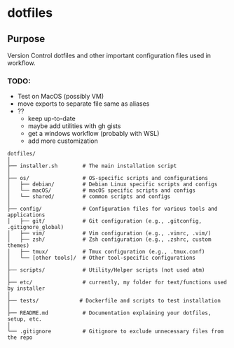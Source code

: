 # dotfiles

## Purpose
Version Control dotfiles and other important configuration files used in workflow.

### TODO:
- Test on MacOS (possibly VM)
- move exports to separate file same as aliases
- ??
    - keep up-to-date
    - maybe add utilities with gh gists
    - get a windows workflow (probably with WSL)
    - add more customization

```
dotfiles/
│
├── installer.sh        # The main installation script
│
├── os/                 # OS-specific scripts and configurations
│   ├── debian/         # Debian Linux specific scripts and configs
│   └── macOS/          # macOS specific scripts and configs
│   └── shared/         # common scripts and configs
│
├── config/             # Configuration files for various tools and applications
│   ├── git/            # Git configuration (e.g., .gitconfig, .gitignore_global)
│   ├── vim/            # Vim configuration (e.g., .vimrc, .vim/)
│   ├── zsh/            # Zsh configuration (e.g., .zshrc, custom themes)
│   ├── tmux/           # Tmux configuration (e.g., .tmux.conf)
│   └── [other tools]/  # Other tool-specific configurations
│
├── scripts/            # Utility/Helper scripts (not used atm)
│
├── etc/                # currently, my folder for text/functions used by installer
│
├── tests/             # Dockerfile and scripts to test installation
│
├── README.md           # Documentation explaining your dotfiles, setup, etc.
│
└── .gitignore          # Gitignore to exclude unnecessary files from the repo
```
